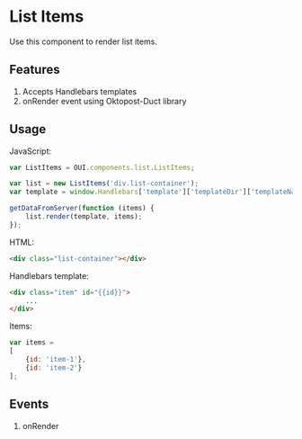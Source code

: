 # List Items
Use this component to render list items.

## Features
1. Accepts Handlebars templates
3. onRender event using Oktopost-Duct library

## Usage
JavaScript:

```JavaScript
var ListItems = OUI.components.list.ListItems;

var list = new ListItems('div.list-container');
var template = window.Handlebars['template']['templateDir']['templateName'];

getDataFromServer(function (items) {
	list.render(template, items);
});
```

HTML:
```HTML
<div class="list-container"></div>
```

Handlebars template:
```HTML
<div class="item" id="{{id}}">
	...
</div>
```

Items:
```JavaScript
var items =
[
	{id: 'item-1'},
	{id: 'item-2'}
];
```

## Events
1. onRender